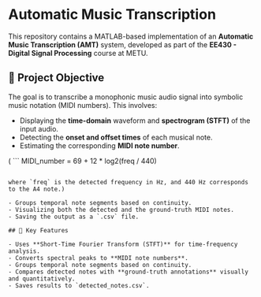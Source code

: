 # Automatic Music Transcription 

This repository contains a MATLAB-based implementation of an **Automatic Music Transcription (AMT)** system, developed as part of the **EE430 - Digital Signal Processing** course at METU.

## 🎯 Project Objective

The goal is to transcribe a monophonic music audio signal into symbolic music notation (MIDI numbers). This involves:

- Displaying the **time-domain** waveform and **spectrogram (STFT)** of the input audio.
- Detecting the **onset and offset times** of each musical note.
- Estimating the corresponding **MIDI note number**. 

(  ```
  MIDI_number = 69 + 12 * log2(freq / 440)
  ```

  where `freq` is the detected frequency in Hz, and 440 Hz corresponds to the A4 note.)

- Groups temporal note segments based on continuity.
- Visualizing both the detected and the ground-truth MIDI notes.
- Saving the output as a `.csv` file.

## 🧠 Key Features

- Uses **Short-Time Fourier Transform (STFT)** for time-frequency analysis.
- Converts spectral peaks to **MIDI note numbers**.
- Groups temporal note segments based on continuity.
- Compares detected notes with **ground-truth annotations** visually and quantitatively.
- Saves results to `detected_notes.csv`.
